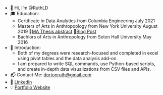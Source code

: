 - 👋 Hi, I’m @RuthLD
- 🎓 Education:
  - Certificate in Data Analytics from Columbia Engineering      July 2021
  - Masters of Arts in Anthropoology from New York University    August 2019 🔗[MA Thesis abstract](https://as.nyu.edu/content/dam/nyu-as/anthropology/documents/Dorton%20abstract.pdf) 🔗[Blog Post](https://ruthdorton.com/blog/f/finding-significance-in-my-master%E2%80%99s-thesis)
  - Bachlors of Arts in Anthropology from Seton Hall University  May 2016 
- 💬 Introduction:
  - Both of my degrees were research-focused and completed in excel using pivot tables and the data analysis add-on. 
  - I am prepared to write SQL commands, use Python-based scripts, and create in-depth data visualizations from CSV files and APIs.  
- 📬 Contact Me: dortonruth@gmail.com
- 💼 [Linkedin](https://www.linkedin.com/in/ruth-l-dorton/)
- 💡 [Portfolio Website](https://ruthdorton.com/portfolio)
